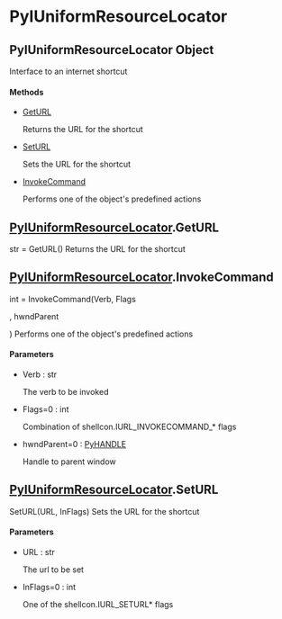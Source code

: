 # PyIUniformResourceLocator


## PyIUniformResourceLocator Object

Interface to an internet shortcut

#### Methods

  - [GetURL](PyIUniformResourceLocator.md#pyiuniformresourcelocatorgeturl)

    Returns the URL for the shortcut&nbsp;

  - [SetURL](PyIUniformResourceLocator.md#pyiuniformresourcelocatorseturl)

    Sets the URL for the shortcut&nbsp;

  - [InvokeCommand](PyIUniformResourceLocator.md#pyiuniformresourcelocatorinvokecommand)

    Performs one of the object's predefined actions&nbsp;


## [PyIUniformResourceLocator](PyIUniformResourceLocator.md#pyiuniformresourcelocator)\.GetURL

str = GetURL\(\)
Returns the URL for the shortcut


## [PyIUniformResourceLocator](PyIUniformResourceLocator.md#pyiuniformresourcelocator)\.InvokeCommand

int = InvokeCommand\(Verb, Flags

, hwndParent

\)
Performs one of the object's predefined actions

#### Parameters

  - Verb : str

    The verb to be invoked

  - Flags=0 : int

    Combination of shellcon\.IURL\_INVOKECOMMAND\_\* flags

  - hwndParent=0 : [PyHANDLE](PyHANDLE.md)

    Handle to parent window


## [PyIUniformResourceLocator](PyIUniformResourceLocator.md#pyiuniformresourcelocator)\.SetURL

SetURL\(URL, InFlags\)
Sets the URL for the shortcut

#### Parameters

  - URL : str

    The url to be set

  - InFlags=0 : int

    One of the shellcon\.IURL\_SETURL\* flags